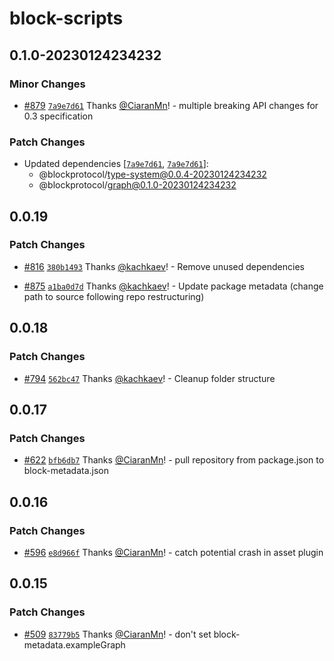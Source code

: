 # block-scripts

## 0.1.0-20230124234232

### Minor Changes

- [#879](https://github.com/blockprotocol/blockprotocol/pull/879) [`7a9e7d61`](https://github.com/blockprotocol/blockprotocol/commit/7a9e7d6152b685c0e5b95122d9415dfc1f5af1b2) Thanks [@CiaranMn](https://github.com/CiaranMn)! - multiple breaking API changes for 0.3 specification

### Patch Changes

- Updated dependencies [[`7a9e7d61`](https://github.com/blockprotocol/blockprotocol/commit/7a9e7d6152b685c0e5b95122d9415dfc1f5af1b2), [`7a9e7d61`](https://github.com/blockprotocol/blockprotocol/commit/7a9e7d6152b685c0e5b95122d9415dfc1f5af1b2)]:
  - @blockprotocol/type-system@0.0.4-20230124234232
  - @blockprotocol/graph@0.1.0-20230124234232

## 0.0.19

### Patch Changes

- [#816](https://github.com/blockprotocol/blockprotocol/pull/816) [`380b1493`](https://github.com/blockprotocol/blockprotocol/commit/380b149326450f4cf9b8300182eb199aa8f6a62f) Thanks [@kachkaev](https://github.com/kachkaev)! - Remove unused dependencies

- [#875](https://github.com/blockprotocol/blockprotocol/pull/875) [`a1ba0d7d`](https://github.com/blockprotocol/blockprotocol/commit/a1ba0d7d17971ee30586a673ce3d4f5bee6e65d1) Thanks [@kachkaev](https://github.com/kachkaev)! - Update package metadata (change path to source following repo restructuring)

## 0.0.18

### Patch Changes

- [#794](https://github.com/blockprotocol/blockprotocol/pull/794) [`562bc47`](https://github.com/blockprotocol/blockprotocol/commit/562bc477fdc35b8d3b94dc6c4b2207b9bd2cd057) Thanks [@kachkaev](https://github.com/kachkaev)! - Cleanup folder structure

## 0.0.17

### Patch Changes

- [#622](https://github.com/blockprotocol/blockprotocol/pull/622) [`bfb6db7`](https://github.com/blockprotocol/blockprotocol/commit/bfb6db7c3138c410b0003869cb15ebbb5f18ac7a) Thanks [@CiaranMn](https://github.com/CiaranMn)! - pull repository from package.json to block-metadata.json

## 0.0.16

### Patch Changes

- [#596](https://github.com/blockprotocol/blockprotocol/pull/596) [`e8d966f`](https://github.com/blockprotocol/blockprotocol/commit/e8d966f23da20e07b541fda55c51d71a2e8d0a5d) Thanks [@CiaranMn](https://github.com/CiaranMn)! - catch potential crash in asset plugin

## 0.0.15

### Patch Changes

- [#509](https://github.com/blockprotocol/blockprotocol/pull/509) [`83779b5`](https://github.com/blockprotocol/blockprotocol/commit/83779b55a856421c71169ddeffed3ce7843c6fb8) Thanks [@CiaranMn](https://github.com/CiaranMn)! - don't set block-metadata.exampleGraph
